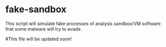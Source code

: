 # fake-sandbox
This script will simulate fake processes of analysis sandbox/VM software that some malware will try to evade. 

#This file will be updated soon!
